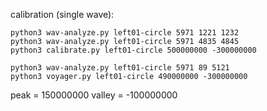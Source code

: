 


calibration (single wave):
```
python3 wav-analyze.py left01-circle 5971 1221 1232
python3 wav-analyze.py left01-circle 5971 4835 4845
python3 calibrate.py left01-circle 500000000 -300000000
```


```
python3 wav-analyze.py left01-circle 5971 89 5121
python3 voyager.py left01-circle 490000000 -300000000
```




peak = 150000000
valley = -100000000



